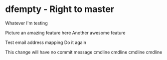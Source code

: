 # dfempty - Right to master

Whatever I'm testing

Picture an amazing feature here
Another awesome feature

Test email address mapping
Do it again

This change will have no commit message
cmdline 
cmdline 
cmdline 
cmdline 
